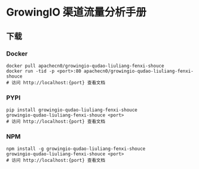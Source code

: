 # GrowingIO 渠道流量分析手册

## 下载

### Docker

```
docker pull apachecn0/growingio-qudao-liuliang-fenxi-shouce
docker run -tid -p <port>:80 apachecn0/growingio-qudao-liuliang-fenxi-shouce
# 访问 http://localhost:{port} 查看文档
```

### PYPI

```
pip install growingio-qudao-liuliang-fenxi-shouce
growingio-qudao-liuliang-fenxi-shouce <port>
# 访问 http://localhost:{port} 查看文档
```

### NPM

```
npm install -g growingio-qudao-liuliang-fenxi-shouce
growingio-qudao-liuliang-fenxi-shouce <port>
# 访问 http://localhost:{port} 查看文档
```
